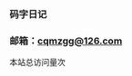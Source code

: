 ### 码字日记
### 邮箱：cqmzgg@126.com
<span id="busuanzi_container_site_pv">本站总访问量<span id="busuanzi_value_site_pv"></span>次</span>